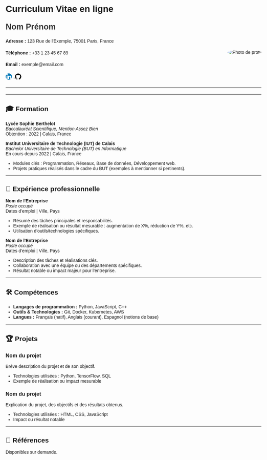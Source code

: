 # Curriculum Vitae en ligne

<style>
  /* Centre la page et limite la largeur pour un meilleur rendu */
  body {
    max-width: 800px;
    margin: auto;
    font-family: Arial, sans-serif;
  }
  /* Style de l'en-tête */
  .header {
    display: flex;
    justify-content: space-between;
    align-items: center;
    margin-bottom: 20px;
    padding-bottom: 10px;
    border-bottom: 2px solid #4a4a4a;
  }
  /* Informations personnelles */
  .personal-info {
    line-height: 1.6;
  }
  /* Mise en forme de l'image */
  .header img {
    border-radius: 50%;
    width: 120px;
    height: 120px;
    object-fit: cover;
  }
  /* Titre pour le nom */
  .name {
    font-size: 1.8em;
    font-weight: bold;
    color: #333;
  }
  /* Contact aligné à droite */
  .contact-info {
    text-align: right;
  }
</style>

<div class="header">
  <div class="personal-info">
    <div class="name">Nom Prénom</div>
    <p><strong>Adresse :</strong> 123 Rue de l'Exemple, 75001 Paris, France</p>
    <p><strong>Téléphone :</strong> +33 1 23 45 67 89</p>
    <p><strong>Email :</strong> exemple@email.com</p>
    <p>
      <a href="https://linkedin.com/in/votreprofil" target="_blank">
        <img src="linkedin-icon.png" alt="LinkedIn" style="width:20px; height:20px; vertical-align:middle; margin-right:5px;">
      </a>
      <a href="https://github.com/votreprofil" target="_blank">
        <img src="github-icon.png" alt="GitHub" style="width:20px; height:20px; vertical-align:middle;">
      </a>
    </p>
  </div>
  <div class="contact-info">
    <img src="votre-photo.jpg" alt="Photo de profil" style="width:120px; height:120px; border-radius:50%;">
  </div>
</div>

---

## 🎓 Formation

**Lycée Sophie Berthelot**  
_Baccalauréat Scientifique, Mention Assez Bien_  
Obtention : 2022 | Calais, France

**Institut Universitaire de Technologie (IUT) de Calais**  
_Bachelor Universitaire de Technologie (BUT) en Informatique_  
En cours depuis 2022 | Calais, France

- Modules clés : Programmation, Réseaux, Base de données, Développement web.
- Projets pratiques réalisés dans le cadre du BUT (exemples à mentionner si pertinents).

---

## 💼 Expérience professionnelle

**Nom de l'Entreprise**  
_Poste occupé_  
Dates d’emploi | Ville, Pays

- Résumé des tâches principales et responsabilités.
- Exemple de réalisation ou résultat mesurable : augmentation de X%, réduction de Y%, etc.
- Utilisation d’outils/technologies spécifiques.

**Nom de l'Entreprise**  
_Poste occupé_  
Dates d’emploi | Ville, Pays

- Description des tâches et réalisations clés.
- Collaboration avec une équipe ou des départements spécifiques.
- Résultat notable ou impact majeur pour l’entreprise.

---

## 🛠 Compétences

- **Langages de programmation :** Python, JavaScript, C++
- **Outils & Technologies :** Git, Docker, Kubernetes, AWS
- **Langues :** Français (natif), Anglais (courant), Espagnol (notions de base)

---

## 🏆 Projets

### Nom du projet
Brève description du projet et de son objectif.

- Technologies utilisées : Python, TensorFlow, SQL
- Exemple de réalisation ou impact mesurable

### Nom du projet
Explication du projet, des objectifs et des résultats obtenus.

- Technologies utilisées : HTML, CSS, JavaScript
- Impact ou résultat notable

---

## 👥 Références

Disponibles sur demande.

